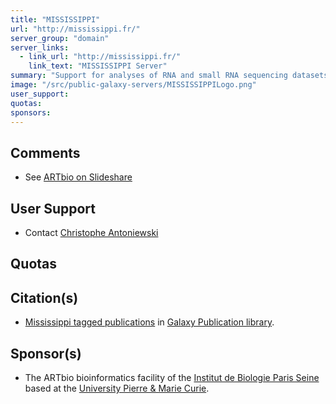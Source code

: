 ```yaml
---
title: "MISSISSIPPI"
url: "http://mississippi.fr/"
server_group: "domain"
server_links: 
  - link_url: "http://mississippi.fr/"
    link_text: "MISSISSIPPI Server"
summary: "Support for analyses of RNA and small RNA sequencing datasets as well as for epigenetics or metagenomics studies. "
image: "/src/public-galaxy-servers/MISSISSIPPILogo.png"
user_support: 
quotas: 
sponsors: 
---
```


## Comments

* See [ARTbio on Slideshare](http://fr.slideshare.net/christopheantoniewski/linked-in-summary-50629359)

## User Support

* Contact [Christophe Antoniewski](mailto:christophe.antoniewski@upmc.fr)

## Quotas

## Citation(s)

* [Mississippi tagged publications](https://www.zotero.org/groups/1732893/galaxy/items/tag/%3EMississippi) in [Galaxy Publication library](/src/publication-library/index.md).


## Sponsor(s)

* The ARTbio bioinformatics facility of the  [Institut de Biologie Paris Seine](http://www.ibps.upmc.fr/en) based at the [University Pierre & Marie Curie](http://www.upmc.fr/en/index.html).

